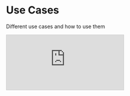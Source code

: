 # Use Cases

Different use cases and how to use them

<iframe class='bpmn-wrapper' src="https://cawemo.com/embed/37f7ba70-fac3-47af-ad65-fced19228bf5" style="min-width:320px; border:1px solid #ccc" allowfullscreen></iframe>
